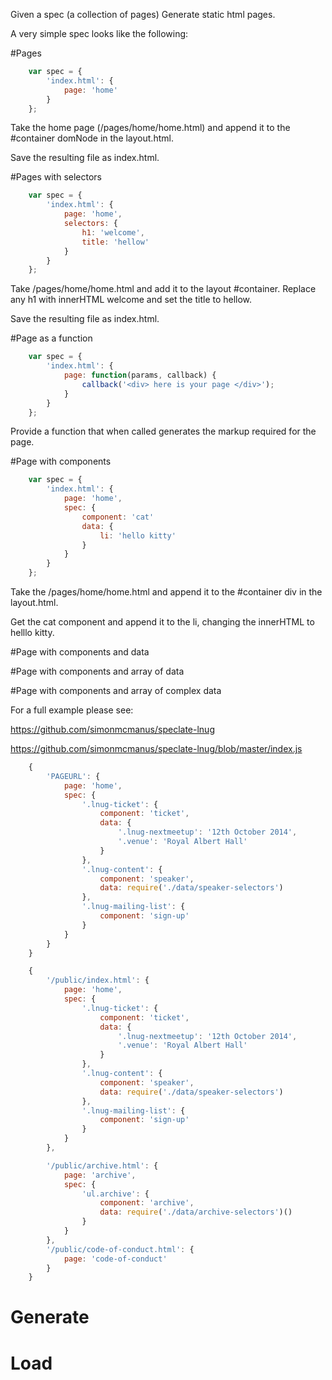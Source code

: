 Given a spec (a collection of pages) Generate static html pages.




A very simple spec looks like the following:

#Pages

```js
    var spec = {
        'index.html': {
            page: 'home'
        }
    };
```

Take the home page (/pages/home/home.html) and append it to the #container domNode in the layout.html.

Save the resulting file as index.html.


#Pages with selectors


```js
    var spec = {
        'index.html': {
            page: 'home',
            selectors: {
                h1: 'welcome',
                title: 'hellow'
            }
        }
    };
```

Take /pages/home/home.html and add it to the layout #container.
Replace any h1 with innerHTML welcome and set the title to hellow.

Save the resulting file as index.html.



#Page as a function

```js
    var spec = {
        'index.html': {
            page: function(params, callback) {
                callback('<div> here is your page </div>');
            }
        }
    };
```

Provide a function that when called generates the markup required for the page.


#Page with components


```js
    var spec = {
        'index.html': {
            page: 'home',
            spec: {
                component: 'cat'
                data: {
                    li: 'hello kitty'
                }
            }
        }
    };
```

Take the /pages/home/home.html and append it to the #container div in the layout.html.

Get the cat component and append it to the li, changing the innerHTML to helllo kitty.

#Page with components and data



#Page with components and array of data


#Page with components and array of complex data



For a full example please see:

https://github.com/simonmcmanus/speclate-lnug

https://github.com/simonmcmanus/speclate-lnug/blob/master/index.js




```js
    {
        'PAGEURL': {
            page: 'home',
            spec: {
                '.lnug-ticket': {
                    component: 'ticket',
                    data: {
                        '.lnug-nextmeetup': '12th October 2014',
                        '.venue': 'Royal Albert Hall'
                    }
                },
                '.lnug-content': {
                    component: 'speaker',
                    data: require('./data/speaker-selectors')
                },
                '.lnug-mailing-list': {
                    component: 'sign-up'
                }
            }
        }
    }
```

```js
    {
        '/public/index.html': {
            page: 'home',
            spec: {
                '.lnug-ticket': {
                    component: 'ticket',
                    data: {
                        '.lnug-nextmeetup': '12th October 2014',
                        '.venue': 'Royal Albert Hall'
                    }
                },
                '.lnug-content': {
                    component: 'speaker',
                    data: require('./data/speaker-selectors')
                },
                '.lnug-mailing-list': {
                    component: 'sign-up'
                }
            }
        },

        '/public/archive.html': {
            page: 'archive',
            spec: {
                'ul.archive': {
                    component: 'archive',
                    data: require('./data/archive-selectors')()
                }
            }
        },
        '/public/code-of-conduct.html': {
            page: 'code-of-conduct'
        }
    }
```


# Generate

# Load
